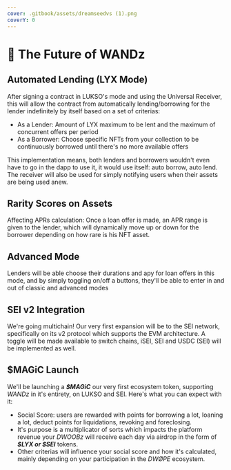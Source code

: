 ```yaml
---
cover: .gitbook/assets/dreamseedvs (1).png
coverY: 0
---
```


# 🙌 The Future of WANDz

## Automated Lending (LYX Mode)

After signing a contract in LUKSO's mode and using the Universal Receiver, this will allow the contract from automatically lending/borrowing for the lender indefinitely by itself based on a set of criterias:

* As a Lender: Amount of LYX maximum to be lent and the maximum of concurrent offers per period
* As a Borrower: Choose specific NFTs from your collection to be continuously borrowed until there's no more available offers

This implementation means, both lenders and borrowers wouldn't even have to go in the dapp to use it, it would use itself: auto borrow, auto lend. The receiver will also be used for simply notifying users when their assets are being used anew.

## Rarity Scores on Assets

Affecting APRs calculation: Once a loan offer is made, an APR range is given to the lender, which will dynamically move up or down for the borrower depending on how rare is his NFT asset.

## Advanced Mode

Lenders will be able choose their durations and apy for loan offers in this mode, and by simply toggling on/off a buttons, they'll be able to enter in and out of classic and advanced modes

## SEI v2 Integration

We're going multichain! Our very first expansion will be to the SEI network, specifically on its v2 protocol which supports the EVM architecture. A toggle will be made available to switch chains, iSEI, SEI and USDC (SEI) will be implemented as well.

## $MAGiC Launch

We'll be launching a _**$MAGiC**_ our very first ecosystem token, supporting _WANDz_ in it's entirety, on LUKSO and SEI. Here's what you can expect with it:

* Social Score: users are rewarded with points for borrowing a lot, loaning a lot, deduct points for liquidations, revoking and foreclosing.
* It's purpose is a multiplicator of sorts which impacts the platform revenue your _DWOOBz_ will receive each day via airdrop in the form of _**$LYX or $SEI**_ tokens.
* Other criterias will influence your social score and how it's calculated, mainly depending on your participation in the _DWØPE_ ecosystem.
